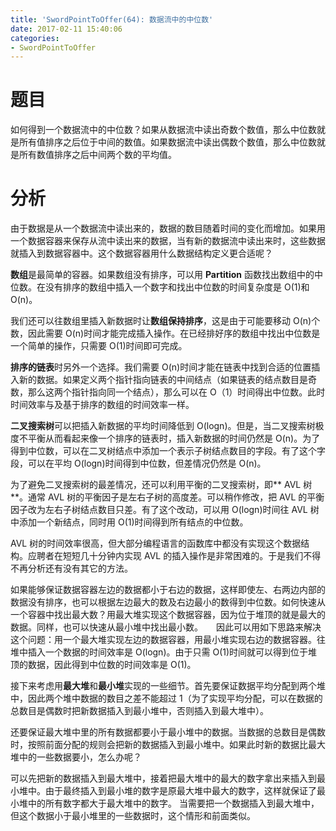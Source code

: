 ```yaml
---
title: 'SwordPointToOffer(64): 数据流中的中位数'
date: 2017-02-11 15:40:06
categories:
- SwordPointToOffer
---
```


# 题目
如何得到一个数据流中的中位数？如果从数据流中读出奇数个数值，那么中位数就是所有值排序之后位于中间的数值。如果数据流中读出偶数个数值，那么中位数就是所有数值排序之后中间两个数的平均值。

# 分析
由于数据是从一个数据流中读出来的，数据的数目随着时间的变化而增加。如果用一个数据容器来保存从流中读出来的数据，当有新的数据流中读出来时，这些数据就插入到数据容器中。这个数据容器用什么数据结构定义更合适呢？

**数组**是最简单的容器。如果数组没有排序，可以用 **Partition** 函数找出数组中的中位数。在没有排序的数组中插入一个数字和找出中位数的时间复杂度是 O(1)和 O(n)。

我们还可以往数组里插入新数据时让**数组保持排序**，这是由于可能要移动 O(n)个数，因此需要 O(n)时间才能完成插入操作。在已经排好序的数组中找出中位数是一个简单的操作，只需要 O(1)时间即可完成。

**排序的链表**时另外一个选择。我们需要 O(n)时间才能在链表中找到合适的位置插入新的数据。如果定义两个指针指向链表的中间结点（如果链表的结点数目是奇数，那么这两个指针指向同一个结点），那么可以在 O（1）时间得出中位数。此时时间效率与及基于排序的数组的时间效率一样。

**二叉搜索树**可以把插入新数据的平均时间降低到 O(logn)。但是，当二叉搜索树极度不平衡从而看起来像一个排序的链表时，插入新数据的时间仍然是 O(n)。为了得到中位数，可以在二叉树结点中添加一个表示子树结点数目的字段。有了这个字段，可以在平均 O(logn)时间得到中位数，但差情况仍然是 O(n)。

为了避免二叉搜索树的最差情况，还可以利用平衡的二叉搜索树，即** AVL 树**。通常 AVL 树的平衡因子是左右子树的高度差。可以稍作修改，把 AVL 的平衡因子改为左右子树结点数目只差。有了这个改动，可以用 O(logn)时间往 AVL 树中添加一个新结点，同时用 O(1)时间得到所有结点的中位数。

AVL 树的时间效率很高，但大部分编程语言的函数库中都没有实现这个数据结构。应聘者在短短几十分钟内实现 AVL 的插入操作是非常困难的。于是我们不得不再分析还有没有其它的方法。

如果能够保证数据容器左边的数据都小于右边的数据，这样即使左、右两边内部的数据没有排序，也可以根据左边最大的数及右边最小的数得到中位数。如何快速从一个容器中找出最大数？用最大堆实现这个数据容器，因为位于堆顶的就是最大的数据。同样，也可以快速从最小堆中找出最小数。　　因此可以用如下思路来解决这个问题：用一个最大堆实现左边的数据容器，用最小堆实现右边的数据容器。往堆中插入一个数据的时间效率是 O(logn)。由于只需 O(1)时间就可以得到位于堆顶的数据，因此得到中位数的时间效率是 O(1)。

接下来考虑用**最大堆**和**最小堆**实现的一些细节。首先要保证数据平均分配到两个堆中，因此两个堆中数据的数目之差不能超过 1（为了实现平均分配，可以在数据的总数目是偶数时把新数据插入到最小堆中，否则插入到最大堆中）。

还要保证最大堆中里的所有数据都要小于最小堆中的数据。当数据的总数目是偶数时，按照前面分配的规则会把新的数据插入到最小堆中。如果此时新的数据比最大堆中的一些数据要小，怎么办呢？

可以先把新的数据插入到最大堆中，接着把最大堆中的最大的数字拿出来插入到最小堆中。由于最终插入到最小堆的数字是原最大堆中最大的数字，这样就保证了最小堆中的所有数字都大于最大堆中的数字。 当需要把一个数据插入到最大堆中，但这个数据小于最小堆里的一些数据时，这个情形和前面类似。